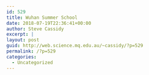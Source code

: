 ```yaml
---
id: 529
title: Wuhan Summer School
date: 2018-07-19T22:36:41+00:00
author: Steve Cassidy
excerpt: |
layout: post
guid: http://web.science.mq.edu.au/~cassidy/?p=529
permalink: /?p=529
categories:
  - Uncategorized
---
```

